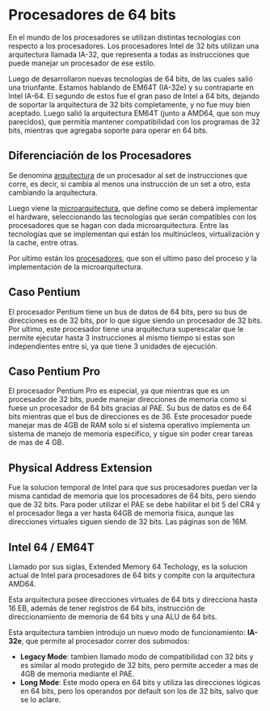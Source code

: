 # Procesadores de 64 bits

En el mundo de los procesadores se utilizan distintas tecnologías con respecto a los procesadores. Los procesadores Intel de 32 bits utilizan una arquitectura llamada IA-32, que representa a todas as instrucciones que puede manejar un procesador de ese estilo. 

Luego de desarrollaron nuevas tecnologías de 64 bits, de las cuales salió una triunfante. Estamos hablando de EM64T (IA-32e) y su contraparte en Intel IA-64. El segundo de estos fue el gran paso de Intel a 64 bits, dejando de soportar la arquitectura de 32 bits completamente, y no fue muy bien aceptado. Luego salió la arquitectura EM64T (junto a AMD64, que son muy parecidos), que permitía mantener compatibilidad con los programas de 32 bits, mientras que agregaba soporte para operar en 64 bits.

## Diferenciación de los Procesadores

Se denomina <u>arquitectura</u> de un procesador al set de instrucciones que corre, es decir, si cambia al menos una instrucción de un set a otro, esta cambiando la arquitectura. 

Luego viene la <u>microarquitectura</u>, que define como se deberá implementar el hardware, seleccionando las tecnologías que serán compatibles con los procesadores que se hagan con dada microarquitectura. Entre las tecnologías que se implementan qui están los multinúcleos, virtualización y la cache, entre otras.

Por ultimo están los <u>procesadores</u>, que son el ultimo paso del proceso y la implementación de la microarquitectura.

## Caso Pentium

El procesador Pentium tiene un bus de datos de 64 bits, pero su bus de direcciones es de 32 bits, por lo que sigue siendo un procesador de 32 bits. Por ultimo, este procesador tiene una arquitectura superescalar que le permite ejecutar hasta 3 instrucciones al mismo tiempo si estas son independientes entre si, ya que tiene 3 unidades de ejecución.

## Caso Pentium Pro

El procesador Pentium Pro es especial, ya que mientras que es un procesador de 32 bits, puede manejar direcciones de memoria como si fuese un procesador de 64 bits gracias al PAE. Su bus de datos es de 64 bits mientras que el bus de direcciones es de 36. Este procesador puede manejar mas de 4GB de RAM solo si el sistema operativo implementa un sistema de manejo de memoria especifico, y sigue sin poder crear tareas de mas de 4 GB.

## Physical Address Extension

Fue la solucion temporal de Intel para que sus procesadores puedan ver la misma cantidad de memoria que los procesadores de 64 bits, pero siendo que de 32 bits. Para poder utilizar el PAE se debe habilitar el bit 5 del CR4 y el procesador llega a ver hasta 64GB de memoria física, aunque las direcciones virtuales siguen siendo de 32 bits. Las páginas son de 16M.

## Intel 64 / EM64T

Llamado por sus siglas, Extended Memory 64 Techology, es la solucion actual de Intel para procesadores de 64 bits y compite con la arquitectura AMD64.

Esta arquitectura posee direcciones virtuales de 64 bits y direcciona hasta 16 EB, además de tener registros de 64 bits, instrucción de direccionamiento de memoria de 64 bits y una ALU de 64 bits.

Esta arquitectura tambien introdujo un nuevo modo de funcionamiento: **IA-32e**, que permite al procesador correr dos submodos:

- **Legacy Mode**: tambien llamado modo de compatibilidad con 32 bits y es similar al modo protegido de 32 bits, pero permite acceder a mas de 4GB de memoria mediante el PAE.
- **Long Mode**: Este modo opera en 64 bits y utiliza las direcciones lógicas en 64 bits, pero los operandos por default son los de 32 bits, salvo que se lo aclare.



















